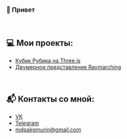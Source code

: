 ### 👋 Привет
<br/>

## 💻 Мои проекты:
- [Кубик Рубика на Three.js](https://mdpakhmurin.github.io/buvos-kocka/introduction.html)
- [Двумерное представление Raymarching](https://mdpakhmurin.github.io/RayMarching_2D/)
<br/>

## 📬 Контакты со мной:
- [VK](https://vk.com/mike_ways)
- [Telegram](https://t.me/mike_ways)
- [mdpakgmurin@gmail.com](mailto:mdpakhmurin@gmail.com)
